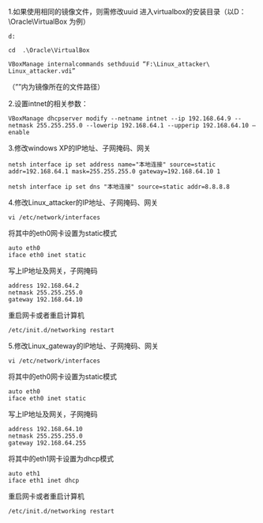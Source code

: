 1.如果使用相同的镜像文件，则需修改uuid
    进入virtualbox的安装目录（以D：\Oracle\VirtualBox 为例）



    d:

    cd  .\Oracle\VirtualBox
    
    VBoxManage internalcommands sethduuid “F:\Linux_attacker\ Linux_attacker.vdi”

（””内为镜像所在的文件路径）

2.设置intnet的相关参数：

    VBoxManage dhcpserver modify --netname intnet --ip 192.168.64.9 --netmask 255.255.255.0 --lowerip 192.168.64.1 --upperip 192.168.64.10 –enable 
3.修改windows XP的IP地址、子网掩码、网关
   
    netsh interface ip set address name="本地连接" source=static addr=192.168.64.1 mask=255.255.255.0 gateway=192.168.64.10 1

    netsh interface ip set dns "本地连接" source=static addr=8.8.8.8  
4.修改Linux_attacker的IP地址、子网掩码、网关

    vi /etc/network/interfaces
  将其中的eth0网卡设置为static模式  
  
    auto eth0
    iface eth0 inet static 
  写上IP地址及网关，子网掩码
  
    address 192.168.64.2 
    netmask 255.255.255.0 
    gateway 192.168.64.10
  重启网卡或者重启计算机
  
    /etc/init.d/networking restart
5.修改Linux_gateway的IP地址、子网掩码、网关
  
    vi /etc/network/interfaces
  将其中的eth0网卡设置为static模式
 
    auto eth0
    iface eth0 inet static
  写上IP地址及网关，子网掩码

    address 192.168.64.10
    netmask 255.255.255.0
    gateway 192.168.64.255
  将其中的eth1网卡设置为dhcp模式
    
    auto eth1
    iface eth1 inet dhcp
  重启网卡或者重启计算机

    /etc/init.d/networking restart


